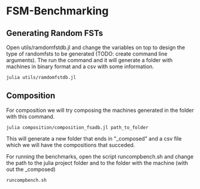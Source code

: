 # FSM-Benchmarking

## Generating Random FSTs

Open utils/ramdomfstdb.jl and change the variables on top to design the type of randomfsts to be generated
(TODO: create command line arguments). The run the command and it will generate a folder with machines in binary format and a csv with some information.

```
julia utils/ramdomfstdb.jl
```

## Composition

For composition we will try composing the machines generated in the folder with this command.

```
julia composition/composition_fsadb.jl path_to_folder
```

This will generate a new folder that ends in "_composed" and a csv file which we will have the compositions that succeded.

For running the benchmarks, open the script runcompbench.sh and change the path to the julia project folder and to the folder with the machine (with out the _composed)

```
runcompbench.sh
```